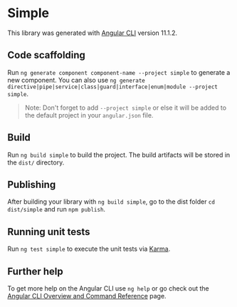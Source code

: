 # Simple

This library was generated with [Angular CLI](https://github.com/angular/angular-cli) version 11.1.2.

## Code scaffolding

Run `ng generate component component-name --project simple` to generate a new component. You can also use `ng generate directive|pipe|service|class|guard|interface|enum|module --project simple`.
> Note: Don't forget to add `--project simple` or else it will be added to the default project in your `angular.json` file. 

## Build

Run `ng build simple` to build the project. The build artifacts will be stored in the `dist/` directory.

## Publishing

After building your library with `ng build simple`, go to the dist folder `cd dist/simple` and run `npm publish`.

## Running unit tests

Run `ng test simple` to execute the unit tests via [Karma](https://karma-runner.github.io).

## Further help

To get more help on the Angular CLI use `ng help` or go check out the [Angular CLI Overview and Command Reference](https://angular.io/cli) page.
